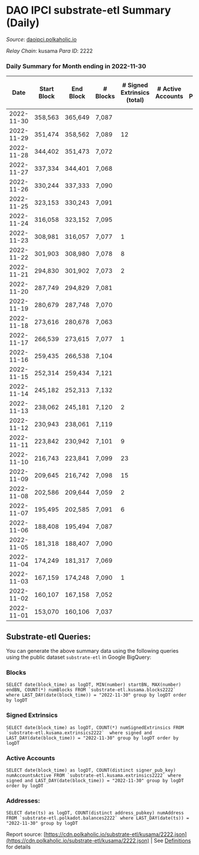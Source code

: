 # DAO IPCI substrate-etl Summary (Daily)

_Source_: [daoipci.polkaholic.io](https://daoipci.polkaholic.io)

*Relay Chain*: kusama
*Para ID*: 2222



### Daily Summary for Month ending in 2022-11-30


| Date | Start Block | End Block | # Blocks | # Signed Extrinsics (total) | # Active Accounts | # Passive | # New | # Addresses with Balances | # Events | # Transfers | # XCM Transfers In | # XCM Transfers Out |
| ---- | ----------- | --------- | -------- | --------------------------- | ----------------- | --------- | ----- | ------------------------- | -------- | ----------- | ------------------ | ------------------- |
| 2022-11-30 | 358,563 | 365,649 | 7,087  |  |  |  |  | 890 | 35,435 |   |   |   |
| 2022-11-29 | 351,474 | 358,562 | 7,089  | 12 |  |  |  | 890 | 35,492 |   |   |   |
| 2022-11-28 | 344,402 | 351,473 | 7,072  |  |  |  |  | 890 | 35,360 |   |   |   |
| 2022-11-27 | 337,334 | 344,401 | 7,068  |  |  |  |  |  | 35,340 |   |   |   |
| 2022-11-26 | 330,244 | 337,333 | 7,090  |  |  |  |  | 890 | 35,450 |   |   |   |
| 2022-11-25 | 323,153 | 330,243 | 7,091  |  |  |  |  |  | 35,455 |   |   |   |
| 2022-11-24 | 316,058 | 323,152 | 7,095  |  |  |  |  | 890 | 35,475 |   |   |   |
| 2022-11-23 | 308,981 | 316,057 | 7,077  | 1 |  |  |  | 890 | 35,390 |   |   |   |
| 2022-11-22 | 301,903 | 308,980 | 7,078  | 8 |  |  |  |  | 35,427 | 1  |   |   |
| 2022-11-21 | 294,830 | 301,902 | 7,073  | 2 |  |  |  | 890 | 35,375 |   |   |   |
| 2022-11-20 | 287,749 | 294,829 | 7,081  |  |  |  |  | 890 | 35,405 |   |   |   |
| 2022-11-19 | 280,679 | 287,748 | 7,070  |  |  |  |  | 890 | 35,350 |   |   |   |
| 2022-11-18 | 273,616 | 280,678 | 7,063  |  |  |  |  | 890 | 35,315 |   |   |   |
| 2022-11-17 | 266,539 | 273,615 | 7,077  | 1 |  |  |  |  | 35,392 |   |   |   |
| 2022-11-16 | 259,435 | 266,538 | 7,104  |  |  |  |  |  | 35,520 |   |   |   |
| 2022-11-15 | 252,314 | 259,434 | 7,121  |  |  |  |  |  | 35,605 |   |   |   |
| 2022-11-14 | 245,182 | 252,313 | 7,132  |  |  |  |  | 890 | 35,662 |   |   |   |
| 2022-11-13 | 238,062 | 245,181 | 7,120  | 2 |  |  |  |  | 35,606 |   |   |   |
| 2022-11-12 | 230,943 | 238,061 | 7,119  |  |  |  |  |  | 35,595 |   |   |   |
| 2022-11-11 | 223,842 | 230,942 | 7,101  | 9 |  |  |  |  | 35,545 |   |   |   |
| 2022-11-10 | 216,743 | 223,841 | 7,099  | 23 |  |  |  |  | 35,590 | 2  |   |   |
| 2022-11-09 | 209,645 | 216,742 | 7,098  | 15 |  |  |  |  | 35,553 | 5  |   |   |
| 2022-11-08 | 202,586 | 209,644 | 7,059  | 2 |  |  |  |  | 35,307 | 1  |   |   |
| 2022-11-07 | 195,495 | 202,585 | 7,091  | 6 |  |  |  |  | 35,481 | 3  |   |   |
| 2022-11-06 | 188,408 | 195,494 | 7,087  |  |  |  |  |  | 35,435 |   |   |   |
| 2022-11-05 | 181,318 | 188,407 | 7,090  |  |  |  |  |  | 35,450 |   |   |   |
| 2022-11-04 | 174,249 | 181,317 | 7,069  |  |  |  |  | 886 | 35,345 |   |   |   |
| 2022-11-03 | 167,159 | 174,248 | 7,090  | 1 |  |  |  | 886 | 31,051 |   |   |   |
| 2022-11-02 | 160,107 | 167,158 | 7,052  |  |  |  |  |  | 34,446 |   |   |   |
| 2022-11-01 | 153,070 | 160,106 | 7,037  |  |  |  |  |  | 35,185 |   |   |   |

## Substrate-etl Queries:
You can generate the above summary data using the following queries using the public dataset `substrate-etl` in Google BigQuery:


### Blocks
```
SELECT date(block_time) as logDT, MIN(number) startBN, MAX(number) endBN, COUNT(*) numBlocks FROM `substrate-etl.kusama.blocks2222`  where LAST_DAY(date(block_time)) = "2022-11-30" group by logDT order by logDT
```


### Signed Extrinsics
```
SELECT date(block_time) as logDT, COUNT(*) numSignedExtrinsics FROM `substrate-etl.kusama.extrinsics2222`  where signed and LAST_DAY(date(block_time)) = "2022-11-30" group by logDT order by logDT
```


### Active Accounts
```
SELECT date(block_time) as logDT, COUNT(distinct signer_pub_key) numAccountsActive FROM `substrate-etl.kusama.extrinsics2222` where signed and LAST_DAY(date(block_time)) = "2022-11-30" group by logDT order by logDT
```


### Addresses:
```
SELECT date(ts) as logDT, COUNT(distinct address_pubkey) numAddress FROM `substrate-etl.polkadot.balances2222` where LAST_DAY(date(ts)) = "2022-11-30" group by logDT
```



Report source: [https://cdn.polkaholic.io/substrate-etl/kusama/2222.json](https://cdn.polkaholic.io/substrate-etl/kusama/2222.json) | See [Definitions](/DEFINITIONS.md) for details
